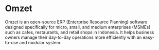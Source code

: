 # Omzet
Omzet is an open-source ERP (Enterprise Resource Planning) software designed specifically for micro, small, and medium enterprises (MSMEs) such as cafes, restaurants, and retail shops in Indonesia. It helps business owners manage their day-to-day operations more efficiently with an easy-to-use and modular system. 
